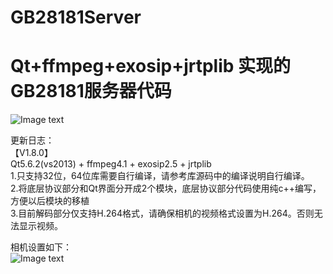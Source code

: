 # GB28181Server  
# Qt+ffmpeg+exosip+jrtplib 实现的GB28181服务器代码  

![Image text](https://raw.githubusercontent.com/yundiantech/GB28181Server/master/screenshot.jpg)

更新日志：  
【V1.8.0】  
Qt5.6.2(vs2013) + ffmpeg4.1 + exosip2.5 + jrtplib  
1.只支持32位，64位库需要自行编译，请参考库源码中的编译说明自行编译。  
2.将底层协议部分和Qt界面分开成2个模块，底层协议部分代码使用纯c++编写，方便以后模块的移植  
3.目前解码部分仅支持H.264格式，请确保相机的视频格式设置为H.264。否则无法显示视频。  

相机设置如下：  
![Image text](https://raw.githubusercontent.com/yundiantech/GB28181Server/master/camera_conf.jpg)


